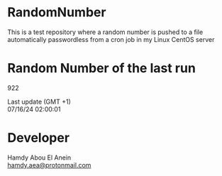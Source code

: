 # RandomNumber    
This is a test repository where a random number is pushed to a file automatically passwordless from a cron job in my Linux CentOS server    
# Random Number of the last run   
922
      
Last update (GMT +1)    
07/16/24 02:00:01
# Developer    
Hamdy Abou El Anein   
hamdy.aea@protonmail.com
